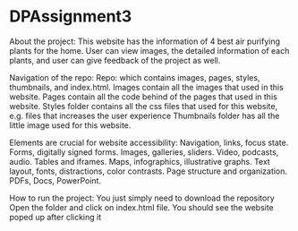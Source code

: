 # DPAssignment3

About the project: This website has the information of 4 best air purifying plants for the home. User can view images, the detailed information of each plants, and user can give feedback of the project as well.

Navigation of the repo: Repo: which contains images, pages, styles, thumbnails, and index.html. 
  Images contain all the images that used in this website.
  Pages contain all the code behind of the pages that used in this website.
  Styles folder contains all the css files that used for this website, e.g. files that increases the user experience
  Thumbnails folder has all the little image used for this website.

Elements are crucial for website accessibility:
  Navigation, links, focus state.
  Forms, digitally signed forms.
  Images, galleries, sliders.
  Video, podcasts, audio.
  Tables and iframes.
  Maps, infographics, illustrative graphs.
  Text layout, fonts, distractions, color contrasts.
  Page structure and organization.
  PDFs, Docs, PowerPoint.
  
How to run the project:
  You just simply need to download the repository
  Open the folder and click on index.html file. 
  You should see the website poped up after clicking it
